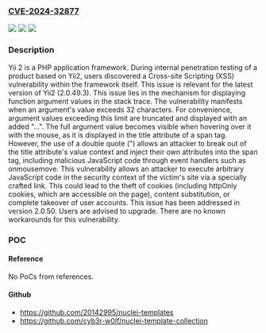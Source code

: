 ### [CVE-2024-32877](https://cve.mitre.org/cgi-bin/cvename.cgi?name=CVE-2024-32877)
![](https://img.shields.io/static/v1?label=Product&message=yii2&color=blue)
![](https://img.shields.io/static/v1?label=Version&message=%3D%20%3D%202.0.49.3%20&color=brighgreen)
![](https://img.shields.io/static/v1?label=Vulnerability&message=CWE-79%3A%20Improper%20Neutralization%20of%20Input%20During%20Web%20Page%20Generation%20('Cross-site%20Scripting')&color=brighgreen)

### Description

Yii 2 is a PHP application framework. During internal penetration testing of a product based on Yii2, users discovered a Cross-site Scripting (XSS) vulnerability within the framework itself. This issue is relevant for the latest version of Yii2 (2.0.49.3). This issue lies in the mechanism for displaying function argument values in the stack trace. The vulnerability manifests when an argument's value exceeds 32 characters. For convenience, argument values exceeding this limit are truncated and displayed with an added "...". The full argument value becomes visible when hovering over it with the mouse, as it is displayed in the title attribute of a span tag. However, the use of a double quote (") allows an attacker to break out of the title attribute's value context and inject their own attributes into the span tag, including malicious JavaScript code through event handlers such as onmousemove. This vulnerability allows an attacker to execute arbitrary JavaScript code in the security context of the victim's site via a specially crafted link. This could lead to the theft of cookies (including httpOnly cookies, which are accessible on the page), content substitution, or complete takeover of user accounts. This issue has been addressed in version 2.0.50. Users are advised to upgrade. There are no known workarounds for this vulnerability.

### POC

#### Reference
No PoCs from references.

#### Github
- https://github.com/20142995/nuclei-templates
- https://github.com/cyb3r-w0lf/nuclei-template-collection

